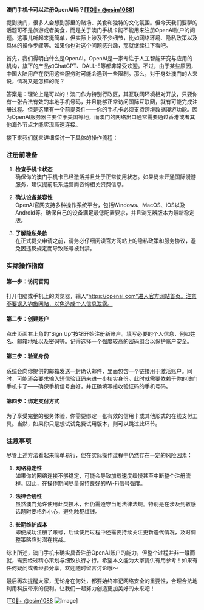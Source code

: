 **澳门手机卡可以注册OpenAI吗？[[TG💪+ @esim1088](https://t.me/s/esim1088)]**

提到澳门，很多人会想到那里的赌场、美食和独特的文化氛围。但今天我们要聊的话题可不是旅游或者美食，而是关于澳门手机卡能不能用来注册OpenAI账户的问题。这事儿听起来挺简单，但实际上涉及不少细节，比如网络环境、隐私政策以及具体的操作步骤等。如果你也对这个问题感兴趣，那就继续往下看吧。

首先，我们得明白什么是OpenAI。OpenAI是一家专注于人工智能研究与应用的机构，旗下的产品如ChatGPT、DALL-E等都非常受欢迎。不过，由于某些原因，中国大陆用户在使用这些服务时可能会遇到一些限制。那么，对于身处澳门的人来说，情况又是怎样的呢？

答案是：理论上是可以的！澳门作为特别行政区，其互联网环境相对开放，只要你有一张合法有效的本地手机号码，并且能够正常访问国际互联网，就有可能完成注册过程。但是这里有一个前提条件——你的手机卡必须支持跨境数据漫游功能。因为OpenAI服务器主要位于美国等地，而澳门的网络出口通常需要通过香港或者其他海外节点才能实现高速连接。

接下来我们就来详细探讨一下具体的操作流程：

### 注册前准备

1. **检查手机卡状态**  
   确保你的澳门手机卡已经激活并且处于正常使用状态。如果尚未开通国际漫游服务，建议提前联系运营商咨询相关资费信息。
   
2. **确认设备兼容性**  
   OpenAI官网支持多种操作系统平台，包括Windows、MacOS、iOS以及Android等。确保自己的设备满足最低配置要求，并且浏览器版本为最新稳定版。

3. **了解隐私条款**  
   在正式提交申请之前，请务必仔细阅读官方网站上的隐私政策和服务协议，避免因违反规定而导致账号被封禁。

### 实际操作指南

#### 第一步：访问官网
打开电脑或手机上的浏览器，输入“https://openai.com”进入官方网站首页。注意不要误入钓鱼网站，以免造成个人信息泄露。

#### 第二步：创建账户
点击页面右上角的“Sign Up”按钮开始注册新账户。填写必要的个人信息，例如姓名、邮箱地址以及密码等。记得选择一个强度较高的密码组合以保护账户安全。

#### 第三步：验证身份
系统会向你提供的邮箱发送一封确认邮件，里面包含一个链接用于激活账户。同时，可能还会要求输入短信验证码来进一步核实身份。此时就需要依赖于你的澳门手机卡了——确保手机信号良好，并正确填写接收验证码的手机号码。

#### 第四步：绑定支付方式
为了享受完整的服务体验，你需要绑定一张有效的信用卡或其他形式的在线支付工具。当然，如果你只是想试试免费试用版本，则可以跳过此环节。

### 注意事项

尽管上述方法看起来简单易行，但在实际操作过程中仍然存在一定的风险因素：

1. **网络稳定性**  
   如果你的网络连接不够稳定，可能会导致加载速度缓慢甚至中断整个注册流程。因此，在操作期间尽量保持良好的Wi-Fi信号强度。

2. **法律合规性**  
   虽然澳门允许使用此类技术，但仍需遵守当地法律法规。特别是在涉及到敏感话题时要格外小心，避免触犯红线。

3. **长期维护成本**  
   即便成功注册了账号，后续使用过程中还需要持续关注更新迭代情况，及时调整策略应对潜在挑战。

综上所述，澳门手机卡确实具备注册OpenAI账户的能力，但整个过程并非一蹴而就，需要经过精心策划与细致执行才行。希望本文能为大家提供有用参考！如果有任何疑问或者经验分享，欢迎随时留言讨论哦～

最后再次提醒大家，无论身在何处，都要始终牢记网络安全的重要性，合理合法地利用科技带来的便利。让我们一起努力创造更加美好的未来吧！

[[TG💪+ @esim1088](https://t.me/s/esim1088) ![Image](https://i.postimg.cc/4NQfJmqS/Snipaste-2025-05-13-00-14-12.png)]